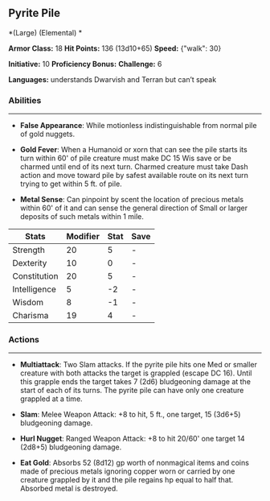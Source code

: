 ## Pyrite Pile
*(Large) (Elemental) *

**Armor Class:** 18
**Hit Points:** 136 (13d10+65)
**Speed:** {"walk": 30}

**Initiative:** 10
**Proficiency Bonus:**
**Challenge:** 6

**Languages:** understands Dwarvish and Terran but can’t speak

### Abilities
 --- 
- **False Appearance**: While motionless indistinguishable from normal pile of gold nuggets.

- **Gold Fever**: When a Humanoid or xorn that can see the pile starts its turn within 60' of pile creature must make DC 15 Wis save or be charmed until end of its next turn. Charmed creature must take Dash action and move toward pile by safest available route on its next turn trying to get within 5 ft. of pile.

- **Metal Sense**: Can pinpoint by scent the location of precious metals within 60' of it and can sense the general direction of Small or larger deposits of such metals within 1 mile.



| Stats | Modifier | Stat | Save
| ---- | ---- | ---- | ---- |
| Strength | 20 | 5 | - |
| Dexterity | 10 | 0 | - |
| Constitution | 20 | 5 | - |
| Intelligence | 5 | -2 | - |
| Wisdom | 8 | -1 | - |
| Charisma | 19 | 4 | - |

### Actions
 --- 
- **Multiattack**: Two Slam attacks. If the pyrite pile hits one Med or smaller creature with both attacks the target is grappled (escape DC 16). Until this grapple ends the target takes 7 (2d6) bludgeoning damage at the start of each of its turns. The pyrite pile can have only one creature grappled at a time.

- **Slam**: Melee Weapon Attack: +8 to hit, 5 ft., one target, 15 (3d6+5) bludgeoning damage.

- **Hurl Nugget**: Ranged Weapon Attack: +8 to hit 20/60' one target 14 (2d8+5) bludgeoning damage.

- **Eat Gold**: Absorbs 52 (8d12) gp worth of nonmagical items and coins made of precious metals ignoring copper worn or carried by one creature grappled by it and the pile regains hp equal to half that. Absorbed metal is destroyed.

